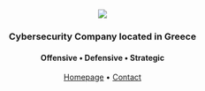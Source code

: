 <h1 align="center">
<a href="https://www.purpleturtle-security.com">
<img src="https://www.purpleturtle-security.com/wp-content/uploads/2023/07/2.png" />
</a>
</h1>
<h3 align="center">Cybersecurity Company located in Greece</h3>
<h4 align="center">Offensive • Defensive • Strategic</h4>


<p align="center">
  <a href="https://www.purpleturtle-security.com/">Homepage</a> •
  <a href="https://www.purpleturtle-security.com/contact/">Contact</a>
</p>


